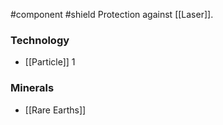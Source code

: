 #component #shield
Protection against [[Laser]].
### Technology
- [[Particle]] 1
### Minerals
- [[Rare Earths]]